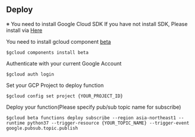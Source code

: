 ## Deploy
※ You need to install Google Cloud SDK
If you have not install SDK, Please install via [Here](https://cloud.google.com/sdk/install)

You need to install gcloud component [beta](https://cloud.google.com/sdk/gcloud/reference/beta/?hl=en)
```
$gcloud components install beta
```
Authenticate with your current Google Account
```
$gcloud auth login
```
Set your GCP Project to deploy function
```
$gcloud config set project {YOUR_PROJECT_ID}
```
Deploy your function(Please specify pub/sub topic name for subscribe)
```
$gcloud beta functions deploy subscribe --region asia-northeast1 --runtime python37 --trigger-resource {YOUR_TOPIC_NAME} --trigger-event google.pubsub.topic.publish
```